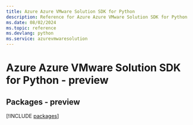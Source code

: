 ```yaml
---
title: Azure Azure VMware Solution SDK for Python
description: Reference for Azure Azure VMware Solution SDK for Python
ms.date: 08/02/2024
ms.topic: reference
ms.devlang: python
ms.service: azurevmwaresolution
---
```

# Azure Azure VMware Solution SDK for Python - preview
## Packages - preview
[!INCLUDE [packages](azure-vmware-solution-index.md)]